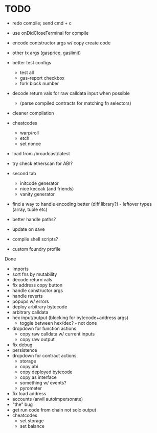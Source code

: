 # TODO

- redo compile; send cmd + c

- use onDidCloseTerminal for compile
- encode contstructor args w/ copy create code
- other tx args (gasprice, gaslimit)
- better test configs
  - test all
  - gas-report checkbox
  - fork block number
- decode return vals for raw calldata input when possible
  - (parse compiled contracts for matching fn selectors)
- cleaner compilation
- cheatcodes
  - warp/roll
  - etch
  - set nonce
- load from /broadcast/latest
- try check etherscan for ABI?
- second tab
  - initcode generator
  - nice keccak (and friends)
  - vanity generator
- find a way to handle encoding better (diff library?)
  \- leftover types (array, tuple etc)
- better handle paths?
- update on save
- compile shell scripts?
- custom foundry profile

Done

- Imports
- sort fns by mutability
- decode return vals
- fix address copy button
- handle constructor args
- handle reverts
- popups w/ errors
- deploy arbitrary bytecode
- arbitrary calldata
- hex input/output (blocking for bytecode+address args)
  - toggle between hex/dec? - not done
- dropdown for function actions
  - copy raw calldata w/ current inputs
  - copy raw output
- fix debug
- persistence
- dropdown for contract actions
  - storage
  - copy abi
  - copy deployed bytecode
  - copy as interface
  - something w/ events?
  - pyrometer
- fix load address
- accounts (anvil autoimpersonate)
- "the" bug
- get run code from chain not solc output
- cheatcodes
  - set storage
  - set balance
